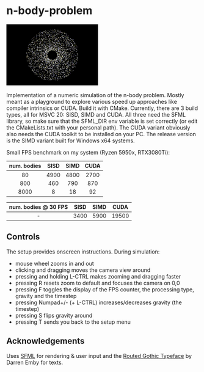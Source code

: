 # n-body-problem

![nbody](output.gif)

Implementation of a numeric simulation of the n-body problem. Mostly meant as a playground to explore various speed up approaches like compiler intrinsics or CUDA. 
Build it with CMake. Currently, there are 3 build types, all for MSVC 20: SISD, SIMD and CUDA. All three need the SFML library, so make sure that the SFML_DIR env variable is set correctly (or edit the CMakeLists.txt with your personal path). The CUDA variant obviously also needs the CUDA toolkit to be installed on your PC.
The release version is the SIMD variant built for Windows x64 systems.

Small FPS benchmark on my system (Ryzen 5950x, RTX3080Ti):

| num. bodies | SISD | SIMD | CUDA |
|:-------------:|:------:|:------:|:------:|
| 80          |   4900   |   4800   |   2700   |
| 800         |   460   |   790   |   870   |
| 8000        |   8   |   18   |    92  |

| num. bodies @ 30 FPS | SISD | SIMD | CUDA |
|:-------------:|:------:|:------:|:------:|
| -         |   3400   |   5900   |   19500   |



## Controls

The setup provides onscreen instructions. During simulation:
- mouse wheel zooms in and out
- clicking and dragging moves the camera view around
- pressing and holding L-CTRL makes zooming and dragging faster
- pressing R resets zoom to default and focuses the camera on 0,0
- pressing F toggles the display of the FPS counter, the processing type, gravity and the timestep
- pressing Numpad+/- (+ L-CTRL) increases/decreases gravity (the timestep)
- pressing S flips gravity around
- pressing T sends you back to the setup menu

## Acknowledgements

Uses [SFML](https://www.sfml-dev.org/index.php) for rendering & user input and the [Routed Gothic Typeface](https://github.com/dse/routed-gothic) by Darren Emby for texts.